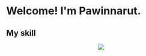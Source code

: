 # Welcome! I'm Pawinnarut.

## My skill

<p align="center">
  <a href="https://skillicons.dev">
    <img src="https://skillicons.dev/icons?i=git,html,css,js,ts,express,mongodb,react,nextjs,bun,prisma,unity,godot,python,rust" />
  </a>
</p>
